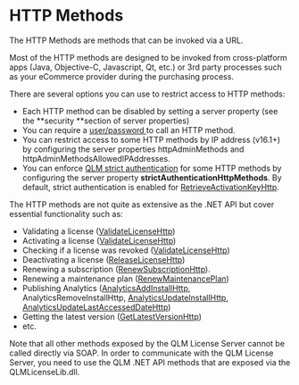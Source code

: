 # HTTP Methods

The HTTP Methods are methods that can be invoked via a URL.

Most of the HTTP methods are designed to be invoked from cross-platform apps (Java, Objective-C, Javascript, Qt, etc.) or 3rd party processes such as your eCommerce provider during the purchasing process.

There are several options you can use to restrict access to HTTP methods:

* Each HTTP method can be disabled by setting a server property (see the \*\*security \*\*section of server properties)
* You can require a [user/password ](../../how-to/how-to-define-the-user-password-associated-to-an-ecommerce-provider.md)to call an HTTP method.
* You can restrict access to some HTTP methods by IP address (v16.1+) by configuring the server properties httpAdminMethods and httpAdminMethodsAllowedIPAddresses.
* You can enforce [QLM strict authentication](../../how-to/how-to-invoke-a-qlm-http-method-that-requires-strict-authentication.md) for some HTTP methods by configuring the server property **strictAuthenticationHttpMethods**. By default, strict authentication is enabled for [RetrieveActivationKeyHttp](retrieveactivationkeyhttp.md).

The HTTP methods are not quite as extensive as the .NET API but cover essential functionality such as:

* Validating a license ([ValidateLicenseHttp](validatelicensehttp.md))
* Activating a license ([ValidateLicenseHttp](validatelicensehttp.md))
* Checking if a license was revoked ([ValidateLicenseHttp](validatelicensehttp.md))
* Deactivating a license ([ReleaseLicenseHttp](releaselicensehttp.md))
* Renewing a subscription ([RenewSubscriptionHttp](renewsubscriptionhttp.md)).
* Renewing a maintenance plan ([RenewMaintenancePlan](renewmaintenanceplan.md))
* Publishing Analytics ([AnalyticsAddInstallHttp](analyticsaddinstallhttp.md), AnalyticsRemoveInstallHttp, [AnalyticsUpdateInstallHttp](analyticsupdateinstallhttp.md), [AnalyticsUpdateLastAccessedDateHttp](analyticsupdatelastaccesseddatehttp.md))
* Getting the latest version ([GetLatestVersionHttp](getlatestversionhttp.md))
* etc.

Note that all other methods exposed by the QLM License Server cannot be called directly via SOAP. In order to communicate with the QLM License Server, you need to use the QLM .NET API methods that are exposed via the QLMLicenseLib.dll.
